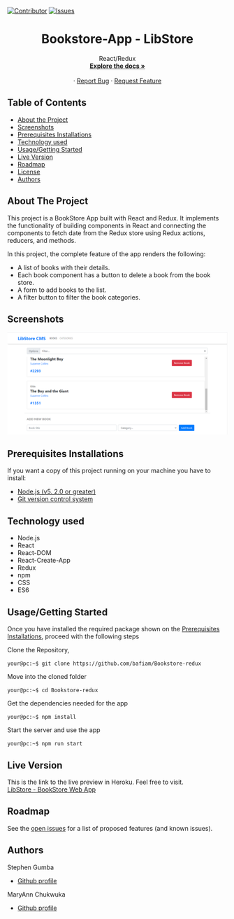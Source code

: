 [![Contributor][contributor-shield]][contributor-url]
[![Issues][issues-shield]][issues-url]
<br />

<p align="center">
  <h1 align="center">Bookstore-App - LibStore</h1>
  <p align="center">
    React/Redux
    <br />
    <a href="https://github.com/bafiam/Bookstore-redux.git"><strong>Explore the docs »</strong></a>
    <br />
    <br />
    ·
    <a href="https://github.com/bafiam/Bookstore-redux/issues">Report Bug</a>
    ·
    <a href="https://github.com/bafiam/Bookstore-redux/issues">Request Feature</a>
  </p>
</p>

<!-- TABLE OF CONTENTS -->

## Table of Contents

- [About the Project](#about-the-project)
- [Screenshots](#screenshots)
- [Prerequisites Installations](#prerequisites-installations)
- [Technology used](#technology-used)
- [Usage/Getting Started](#how-to-Use)
- [Live Version](#live-version)
- [Roadmap](#roadmap)
- [License](#license)
- [Authors](#authors)

<!-- ABOUT THE PROJECT -->

## About The Project

This project is a BookStore App built with React and Redux. It implements the functionality of building components in React and connecting the components to fetch date from the Redux store using Redux actions, reducers, and methods. 

In this project, the complete feature of the app renders the following:
- A list of books with their details.
- Each book component has a button to delete a book from the book store.
- A form to add books to the list.
- A filter button to filter the book categories.


## Screenshots

<img src="public/images/screenshot1.png" alt="screenshot1"/>


## Prerequisites Installations

<p>If you want a copy of this project running on your machine you have to install:</p>

* <a href="https://nodejs.org/en/">Node.js (v5. 2.0 or greater)</a>
* <a href="https://git-scm.com/downloads">Git version control system</a>

## Technology used
- Node.js
- React
- React-DOM
- React-Create-App
- Redux
- npm
- CSS
- ES6


## Usage/Getting Started

Once you have installed the required package shown on the [Prerequisites Installations](#required-installations), proceed with the following steps

Clone the Repository,

```Shell
your@pc:~$ git clone https://github.com/bafiam/Bookstore-redux
```

Move into the cloned folder

```Shell
your@pc:~$ cd Bookstore-redux
```

Get the dependencies needed for the app

```Shell
your@pc:~$ npm install
```

Start the server and use the app

```Shell
your@pc:~$ npm run start
```

## Live Version

This is the link to the live preview in Heroku. Feel free to visit.<br>
[LibStore - BookStore Web App](https://libstore.herokuapp.com/)<br>


<!-- ROADMAP -->

## Roadmap

See the [open issues](https://github.com/bafiam/Bookstore-redux/issues) for a list of proposed features (and known issues).

<!-- CONTACT -->

## Authors

Stephen Gumba

- [Github profile](https://github.com/bafiam)

MaryAnn Chukwuka

- [Github profile](https://github.com/adaorachi)

<!-- MARKDOWN LINKS & IMAGES -->
<!-- https://www.markdownguide.org/basic-syntax/#reference-style-links -->

[contributor-shield]: https://img.shields.io/badge/Contributors-1-%2300ff00
[contributor-url]: https://github.com/bafiam/Bookstore-redux/graphs/contributors
[issues-shield]: https://img.shields.io/badge/issues-0-%2300ff00
[issues-url]: https://github.com/bafiam/Bookstore-redux/issues/
